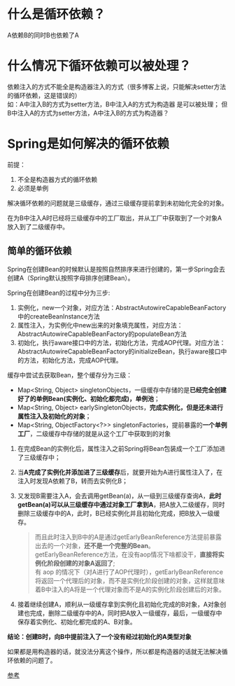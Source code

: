 # 什么是循环依赖？
A依赖B的同时B也依赖了A

# 什么情况下循环依赖可以被处理？
依赖注入的方式不能全是构造器注入的方式（很多博客上说，只能解决setter方法的循环依赖，这是错误的）  
如：A中注入B的方式为setter方法，B中注入A的方式为构造器 是可以被处理；
但 B中注入A的方式为setter方法，A中注入B的方式为构造器？

# Spring是如何解决的循环依赖
前提：
1. 不全是构造器方式的循环依赖
2. 必须是单例

解决循环依赖的问题就是三级缓存，通过三级缓存提前拿到未初始化完全的对象。

在为B中注入A时已经将三级缓存中的工厂取出，并从工厂中获取到了一个对象A放入到了二级缓存中。

## 简单的循环依赖
Spring在创建Bean的时候默认是按照自然排序来进行创建的，第一步Spring会去创建A（Spring默认按照字母排序创建Bean）。

Spring在创建Bean的过程中分为三步:
1. 实例化，new一个对象，对应方法：AbstractAutowireCapableBeanFactory中的createBeanInstance方法
2. 属性注入，为实例化中new出来的对象填充属性，对应方法：AbstractAutowireCapableBeanFactory的populateBean方法
3. 初始化，执行aware接口中的方法，初始化方法，完成AOP代理。对应方法：AbstractAutowireCapableBeanFactory的initializeBean，执行aware接口中的方法，初始化方法，完成AOP代理。

缓存中尝试去获取Bean，整个缓存分为三级：
- Map<String, Object> singletonObjects，一级缓存中存储的是**已经完全创建好了的单例Bean(实例化、初始化都完成)，单例池**；
- Map<String, Object> earlySingletonObjects，**完成实例化，但是还未进行属性注入及初始化的对象**；
- Map<String, ObjectFactory<?>> singletonFactories，提前暴露的**一个单例工厂**，二级缓存中存储的就是从这个工厂中获取到的对象

1. 在完成Bean的实例化后，属性注入之前Spring将Bean包装成一个工厂添加进了三级缓存中；

2. 当**A完成了实例化并添加进了三级缓存**后，就要开始为A进行属性注入了，在注入时发现A依赖了B，转而去实例化B；  

3. 又发现B需要注入A，会去调用getBean(a)，从一级到三级缓存查询A，**此时getBean(a)可以从三级缓存中通过对象工厂拿到A**，把A放入二级缓存，同时删除三级缓存中的A，此时，B已经实例化并且初始化完成，把B放入一级缓存。

   >而且此时注入到B中的A是通过getEarlyBeanReference方法提前暴露出去的一个对象，**还不是一个完整的Bean**。  
getEarlyBeanReference方法，在没有aop情况下啥都没干，**直接将实例化阶段创建的对象A返回了**;  
有 aop 的情况下（对A进行了AOP代理时），getEarlyBeanReference将返回一个代理后的对象，而不是实例化阶段创建的对象，这样就意味着B中注入的A将是一个代理对象而不是A的实例化阶段创建后的对象。

4. 接着继续创建A，顺利从一级缓存拿到实例化且初始化完成的B对象，A对象创建也完成，删除二级缓存中的A，同时把A放入一级缓存，最后，一级缓存中保存着实例化、初始化都完成的A、B对象。

**结论：创建B时，向B中提前注入了一个没有经过初始化的A类型对象**

如果都是用构造器的话，就没法分离这个操作，所以都是构造器的话就无法解决循环依赖的问题了。


[参考](https://blog.csdn.net/qq_41907991/article/details/107164508?spm=a2c6h.12873639.article-detail.6.40ba1f311tue9K)
